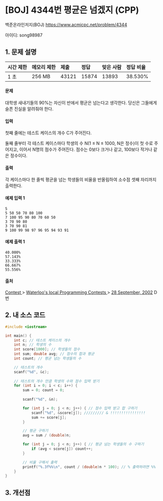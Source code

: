 # [BOJ] 4344번 평균은 넘겠지 (CPP)

백준온라인저지(BOJ) https://www.acmicpc.net/problem/4344

아이디: song98987



## 1. 문제 설명

| 시간 제한 | 메모리 제한 | 제출  | 정답  | 맞은 사람 | 정답 비율 |
| :-------- | :---------- | :---- | :---- | :-------- | :-------- |
| 1 초      | 256 MB      | 43121 | 15874 | 13893     | 38.530%   |

#### 문제

대학생 새내기들의 90%는 자신이 반에서 평균은 넘는다고 생각한다. 당신은 그들에게 슬픈 진실을 알려줘야 한다.

#### 입력

첫째 줄에는 테스트 케이스의 개수 C가 주어진다.

둘째 줄부터 각 테스트 케이스마다 학생의 수 N(1 ≤ N ≤ 1000, N은 정수)이 첫 수로 주어지고, 이어서 N명의 점수가 주어진다. 점수는 0보다 크거나 같고, 100보다 작거나 같은 정수이다.

#### 출력

각 케이스마다 한 줄씩 평균을 넘는 학생들의 비율을 반올림하여 소수점 셋째 자리까지 출력한다.



#### 예제 입력 1

```
5
5 50 50 70 80 100
7 100 95 90 80 70 60 50
3 70 90 80
3 70 90 81
9 100 99 98 97 96 95 94 93 91
```

#### 예제 출력 1

```
40.000%
57.143%
33.333%
66.667%
55.556%
```



#### 출처

[Contest ](https://www.acmicpc.net/category/45)> [Waterloo's local Programming Contests ](https://www.acmicpc.net/category/98)> [28 September, 2002](https://www.acmicpc.net/category/detail/504) D번



## 2. 내 소스 코드

```C++
#include <iostream>

int main() {
	int c; // 테스트 케이스의 개수
	int n; // 학생의 수
	int score[1000]; // 학생들의 점수
	int sum; double avg; // 점수의 합과 평균
	int count; // 평균 넘는 학생들의 수

	// 테스트의 개수
	scanf("%d", &c);
	
	// 테스트의 개수 만큼 학생의 수와 점수 입력 받기
	for (int i = 0; i < c; i++) {
		sum = 0; count = 0;
		
		scanf("%d", &n);

		for (int j = 0; j < n; j++) { // 점수 입력 받고 합 구하기
			scanf("%d", &score[j]); ///////// & !!!!!!!!!!!!!!!!
			sum += score[j];
		}

		// 평균 구하기
		avg = sum / (double)n;

		for (int j = 0; j < n; j++) { // 평균 넘는 학생들의 수 구하기
			if (avg < score[j]) count++;
		}

		// 비율 구해서 출력
		printf("%.3f%%\n", count / (double)n * 100); // % 출력하려면 %%
	}
}
```



## 3. 개선점

